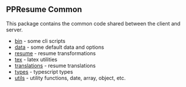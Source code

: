 ## PPResume Common

This package contains the common code shared between the client and server.

- [bin](./src/bin/) - some cli scripts
- [data](./src/data/) - some default data and options
- [resume](./src/resume/) - resume transformations
- [tex](./src/tex/) - latex utilities
- [translations](./src/translations/) - resume translations
- [types](./src/types/) - typescript types
- [utils](./src/utils/) - utility functions, date, array, object, etc.
